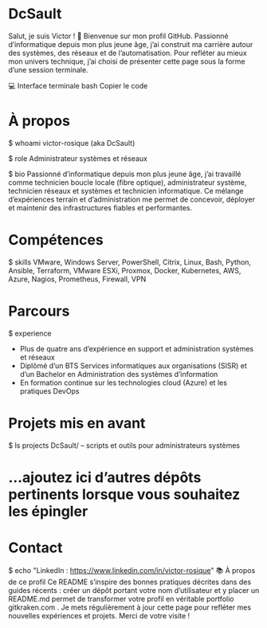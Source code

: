 # DcSault

Salut, je suis Victor ! 👋
Bienvenue sur mon profil GitHub. Passionné d’informatique depuis mon plus jeune âge, j’ai construit ma carrière autour des systèmes, des réseaux et de l’automatisation. Pour refléter au mieux mon univers technique, j’ai choisi de présenter cette page sous la forme d’une session terminale.

💻 Interface terminale
bash
Copier le code
# À propos
$ whoami
victor-rosique (aka DcSault)

$ role
Administrateur systèmes et réseaux

$ bio
Passionné d’informatique depuis mon plus jeune âge, j’ai travaillé comme technicien boucle locale (fibre optique), administrateur système, technicien réseaux et systèmes et technicien informatique. Ce mélange d’expériences terrain et d’administration me permet de concevoir, déployer et maintenir des infrastructures fiables et performantes.

# Compétences
$ skills
VMware, Windows Server, PowerShell, Citrix, Linux, Bash, Python, Ansible, Terraform, VMware ESXi, Proxmox, Docker, Kubernetes, AWS, Azure, Nagios, Prometheus, Firewall, VPN

# Parcours
$ experience
- Plus de quatre ans d’expérience en support et administration systèmes et réseaux
- Diplômé d’un BTS Services informatiques aux organisations (SISR) et d’un Bachelor en Administration des systèmes d’information
- En formation continue sur les technologies cloud (Azure) et les pratiques DevOps

# Projets mis en avant
$ ls projects
DcSault/ – scripts et outils pour administrateurs systèmes
# …ajoutez ici d’autres dépôts pertinents lorsque vous souhaitez les épingler

# Contact
$ echo "LinkedIn : https://www.linkedin.com/in/victor-rosique"
📚 À propos de ce profil
Ce README s’inspire des bonnes pratiques décrites dans des guides récents : créer un dépôt portant votre nom d’utilisateur et y placer un README.md permet de transformer votre profil en véritable portfolio
gitkraken.com
. Je mets régulièrement à jour cette page pour refléter mes nouvelles expériences et projets. Merci de votre visite !
